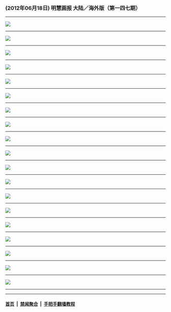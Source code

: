 ### (2012年06月18日) 明慧画报 大陆／海外版（第一四七期） 

---

<img src="http://qikan.minghui.org/mhqkpage/qikanimage/2012/06/18/mhhb-147-china-read-online1.png"/><hr/>
<img src="http://qikan.minghui.org/mhqkpage/qikanimage/2012/06/18/mhhb-147-china-read-online2.png"/><hr/>
<img src="http://qikan.minghui.org/mhqkpage/qikanimage/2012/06/18/mhhb-147-china-read-online3.png"/><hr/>
<img src="http://qikan.minghui.org/mhqkpage/qikanimage/2012/06/18/mhhb-147-china-read-online4.png"/><hr/>
<img src="http://qikan.minghui.org/mhqkpage/qikanimage/2012/06/18/mhhb-147-china-read-online5.png"/><hr/>
<img src="http://qikan.minghui.org/mhqkpage/qikanimage/2012/06/18/mhhb-147-china-read-online6.png"/><hr/>
<img src="http://qikan.minghui.org/mhqkpage/qikanimage/2012/06/18/mhhb-147-china-read-online7.png"/><hr/>
<img src="http://qikan.minghui.org/mhqkpage/qikanimage/2012/06/18/mhhb-147-china-read-online8.png"/><hr/>
<img src="http://qikan.minghui.org/mhqkpage/qikanimage/2012/06/18/mhhb-147-china-read-online9.png"/><hr/>
<img src="http://qikan.minghui.org/mhqkpage/qikanimage/2012/06/18/mhhb-147-china-read-online10.png"/><hr/>
<img src="http://qikan.minghui.org/mhqkpage/qikanimage/2012/06/18/mhhb-147-china-read-online11.png"/><hr/>
<img src="http://qikan.minghui.org/mhqkpage/qikanimage/2012/06/18/mhhb-147-china-read-online12.png"/><hr/>
<img src="http://qikan.minghui.org/mhqkpage/qikanimage/2012/06/18/mhhb-147-china-read-online13.png"/><hr/>
<img src="http://qikan.minghui.org/mhqkpage/qikanimage/2012/06/18/mhhb-147-china-read-online14.png"/><hr/>
<img src="http://qikan.minghui.org/mhqkpage/qikanimage/2012/06/18/mhhb-147-china-read-online15.png"/><hr/>
<img src="http://qikan.minghui.org/mhqkpage/qikanimage/2012/06/18/mhhb-147-china-read-online16.png"/><hr/>
<img src="http://qikan.minghui.org/mhqkpage/qikanimage/2012/06/18/mhhb-147-china-read-online17.png"/><hr/>
<img src="http://qikan.minghui.org/mhqkpage/qikanimage/2012/06/18/mhhb-147-china-read-online18.png"/><hr/>
<img src="http://qikan.minghui.org/mhqkpage/qikanimage/2012/06/18/mhhb-147-china-read-online19.png"/><hr/>


---

#### [首页](../../../..) &nbsp;|&nbsp; [禁闻聚合](https://github.com/gfw-breaker/banned-news) &nbsp;|&nbsp; [手把手翻墙教程](https://github.com/gfw-breaker/guides) 